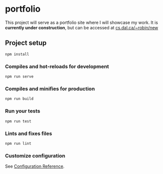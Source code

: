 # portfolio
This project will serve as a portfolio site where I will showcase my work. It is **currently under construction**, 
but can be accessed at [cs.dal.ca/~robin/new](https://web.cs.dal.ca/~robin/new/)

## Project setup
```
npm install
```

### Compiles and hot-reloads for development
```
npm run serve
```

### Compiles and minifies for production
```
npm run build
```

### Run your tests
```
npm run test
```

### Lints and fixes files
```
npm run lint
```

### Customize configuration
See [Configuration Reference](https://cli.vuejs.org/config/).
